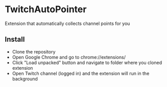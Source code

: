 # TwitchAutoPointer
Extension that automatically collects channel points for you


## Install
- Clone the repository
- Open Google Chrome and go to <a>chrome://extensions/</a>
- Click "Load unpacked" button and navigate to folder where you cloned extension
- Open Twitch channel (logged in) and the extension will run in the background